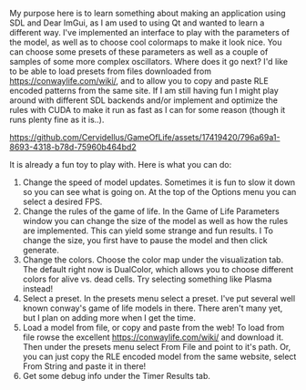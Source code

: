 My purpose here is to learn something about making an application using SDL and Dear ImGui, as I am used to using Qt and wanted to learn a different way. I've implemented an interface to play with the parameters of the model, as well as to choose cool colormaps to make it look nice. You can choose some presets of these parameters as well as a couple of samples of some more complex oscillators. Where does it go next? I'd like to be able to load presets from files downloaded from https://conwaylife.com/wiki/, and to allow you to copy and paste RLE encoded patterns from the same site.
If I am still having fun I might play around with different SDL backends and/or implement and optimize the rules with CUDA to make it run as fast as I can for some reason (though it runs plenty fine as it is..). 

https://github.com/Cervidellus/GameOfLife/assets/17419420/796a69a1-8693-4318-b78d-75960b464bd2

It is already a fun toy to play with. Here is what you can do:

1. Change the speed of model updates.
  Sometimes it is fun to slow it down so you can see what is going on.
  At the top of the Options menu you can select a desired FPS.
2. Change the rules of the game of life.
   In the Game of Life Parameters window you can change the size of the model as well as how the rules are implemented.
   This can yield some strange and fun results. I
   To change the size, you first have to pause the model and then click generate.
3. Change the colors.
   Choose the color map under the visualization tab.
   The default right now is DualColor, which allows you to choose different colors for alive vs. dead cells.
   Try selecting something like Plasma instead!
4. Select a preset.
   In the presets menu select a preset.
   I've put several well known conway's game of life models in there.
   There aren't many yet, but I plan on adding more when I get the time.
5. Load a model from file, or copy and paste from the web!
   To load from file rowse the excellent https://conwaylife.com/wiki/ and download it.
   Then under the presets menu select From File and point to it's path.
   Or, you can just copy the RLE encoded model from the same website, select From String and paste it in there!
6. Get some debug info under the Timer Results tab. 
   
  





